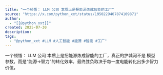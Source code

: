 ```yaml
---
title: "一个顿悟： LLM 公司 本质上是把能源炼成智能的工厂"
source: "https://x.com/python_xxt/status/1950229407874109871"
author:
  - "[[@python_xxt]]"
created: 2025-07-30
description:
tags:
  - "@python_xxt #LLM #人工智能 #能源 #智能 #工厂"
---
```

一个顿悟： LLM 公司 本质上是把能源炼成智能的工厂，真正的护城河不是 模型参数，而是“能源→智力”的转化效率，最终胜负取决于每一度电能转化出多少智力价值。